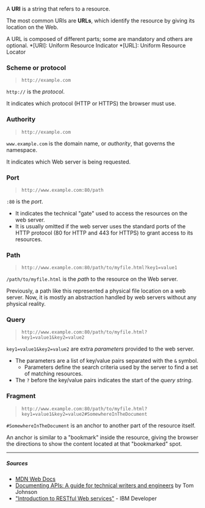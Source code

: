A **URI** is a string that refers to a resource.

The most common URIs are **URLs**, which identify the resource by giving its location on the Web.

A URL is composed of different parts; some are mandatory and others are optional.
*[URI]: Uniform Resource Indicator
*[URL]: Uniform Resource Locator

### Scheme or protocol 

> `http://example.com`

`http://` is the *protocol*.

It indicates which protocol (HTTP or HTTPS) the browser must use.

### Authority
> `http://example.com`

`www.example.com` is the domain name, or *authority*, that governs the namespace.

It indicates which Web server is being requested.

### Port
> `http://www.example.com:80/path`

`:80` is the *port*.

- It indicates the technical "gate" used to access the resources on the web server.
- It is usually omitted if the web server uses the standard ports of the HTTP protocol (80 for HTTP and 443 for HTTPS) to grant access to its resources.

### Path
 > `http://www.example.com:80/path/to/myfile.html?key1=value1`

 `/path/to/myfile.html` is the *path* to the resource on the Web server.

 Previously, a path like this represented a physical file location on a web server. Now, it is mostly an abstraction handled by web servers without any physical reality.

### Query
> `http://www.example.com:80/path/to/myfile.html?key1=value1&key2=value2`

`key1=value1&key2=value2` are extra *parameters* provided to the web server.

- The parameters are a list of key/value pairs separated with the `&` symbol.
    - Parameters define the search criteria used by the server to find a set of matching resources. 
- The `?` before the key/value pairs indicates the start of the *query string*.

### Fragment
> `http://www.example.com:80/path/to/myfile.html?key1=value1&key2=value2#SomewhereInTheDocument`

`#SomewhereInTheDocument` is an anchor to another part of the resource itself.

An anchor is similar to a "bookmark" inside the resource, giving the browser the directions to show the content located at that "bookmarked" spot.

***

##### Sources
- [MDN Web Docs](https://developer.mozilla.org/en-US/)
- [Documenting APIs: A guide for technical writers and engineers](https://idratherbewriting.com/learnapidoc/) by Tom Johnson
- ["Introduction to RESTful Web services"](https://developer.ibm.com/articles/ws-restful/?mhsrc=ibmsearch_a&mhq=uri) - IBM Developer